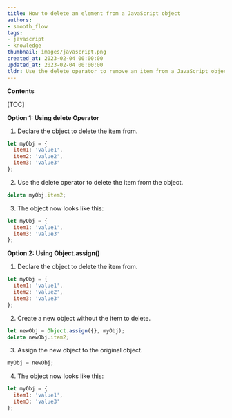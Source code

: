 ```yaml
---
title: How to delete an element from a JavaScript object
authors:
- smooth_flow
tags:
- javascript
- knowledge
thumbnail: images/javascript.png
created_at: 2023-02-04 00:00:00
updated_at: 2023-02-04 00:00:00
tldr: Use the delete operator to remove an item from a JavaScript object.
---
```


**Contents**

[TOC]

**Option 1: Using delete Operator**

1. Declare the object to delete the item from.

```javascript
let myObj = {
  item1: 'value1',
  item2: 'value2',
  item3: 'value3'
};
```

2. Use the delete operator to delete the item from the object.

```javascript
delete myObj.item2;
```

3. The object now looks like this:

```javascript
let myObj = {
  item1: 'value1',
  item3: 'value3'
};
```

**Option 2: Using Object.assign()**

1. Declare the object to delete the item from.

```javascript
let myObj = {
  item1: 'value1',
  item2: 'value2',
  item3: 'value3'
};
```

2. Create a new object without the item to delete.

```javascript
let newObj = Object.assign({}, myObj);
delete newObj.item2;
```

3. Assign the new object to the original object.

```javascript
myObj = newObj;
```

4. The object now looks like this:

```javascript
let myObj = {
  item1: 'value1',
  item3: 'value3'
};
```
